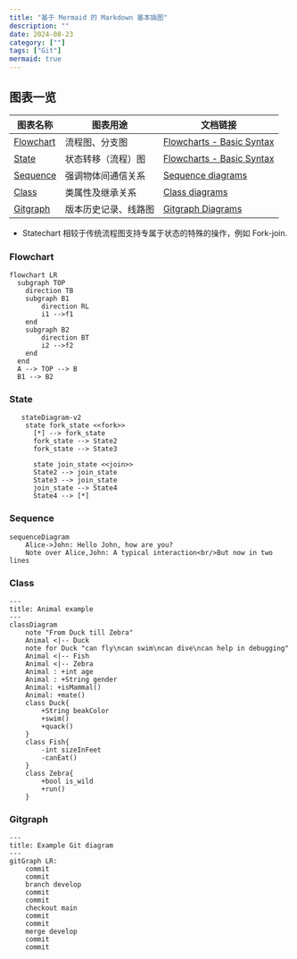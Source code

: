 ```yaml
---
title: "基于 Mermaid 的 Markdown 基本插图"
description: ""
date: 2024-08-23
category: [""]
tags: ["Git"]
mermaid: true
---
```


## 图表一览

|图表名称|图表用途|文档链接|
|---|---|---|
|[Flowchart](#flowchart)|流程图、分支图|[Flowcharts - Basic Syntax](https://mermaid.js.org/syntax/flowchart.html)|
|[State](#state)|状态转移（流程）图|[Flowcharts - Basic Syntax](https://mermaid.js.org/syntax/flowchart.html)|
|[Sequence](#sequence)|强调物体间通信关系|[Sequence diagrams](https://mermaid.js.org/syntax/sequenceDiagram.html)|
|[Class](#class)|类属性及继承关系|[Class diagrams](https://mermaid.js.org/syntax/classDiagram.html)|
|[Gitgraph](#gitgraph)|版本历史记录、线路图|[Gitgraph Diagrams](https://mermaid.js.org/syntax/gitgraph.html)|

- Statechart 相较于传统流程图支持专属于状态的特殊的操作，例如 Fork-join.


### Flowchart

```mermaid
flowchart LR
  subgraph TOP
    direction TB
    subgraph B1
        direction RL
        i1 -->f1
    end
    subgraph B2
        direction BT
        i2 -->f2
    end
  end
  A --> TOP --> B
  B1 --> B2
```

### State

```mermaid
   stateDiagram-v2
    state fork_state <<fork>>
      [*] --> fork_state
      fork_state --> State2
      fork_state --> State3

      state join_state <<join>>
      State2 --> join_state
      State3 --> join_state
      join_state --> State4
      State4 --> [*]
```


### Sequence

```mermaid
sequenceDiagram
    Alice->John: Hello John, how are you?
    Note over Alice,John: A typical interaction<br/>But now in two lines
```

### Class

```mermaid
---
title: Animal example
---
classDiagram
    note "From Duck till Zebra"
    Animal <|-- Duck
    note for Duck "can fly\ncan swim\ncan dive\ncan help in debugging"
    Animal <|-- Fish
    Animal <|-- Zebra
    Animal : +int age
    Animal : +String gender
    Animal: +isMammal()
    Animal: +mate()
    class Duck{
        +String beakColor
        +swim()
        +quack()
    }
    class Fish{
        -int sizeInFeet
        -canEat()
    }
    class Zebra{
        +bool is_wild
        +run()
    }
```

### Gitgraph

```mermaid
---
title: Example Git diagram
---
gitGraph LR:
    commit
    commit
    branch develop
    commit
    commit
    checkout main
    commit
    commit
    merge develop
    commit
    commit
```
